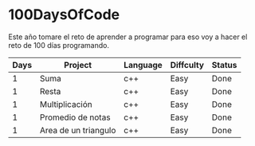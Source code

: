 # 100DaysOfCode
Este año tomare el reto de aprender a programar para eso voy a hacer el reto de 100 días programando.

|Days|Project|Language|Diffculty|Status|
|--|--|--|--|--|
|1|Suma|c++|Easy|Done
|1|Resta|c++|Easy|Done
|1|Multiplicación|c++|Easy|Done
|1|Promedio de notas|c++|Easy|Done
|1|Area de un triangulo|c++|Easy|Done